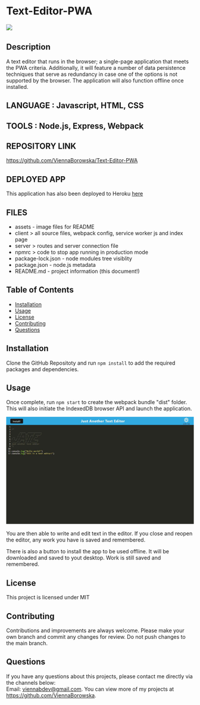 # Text-Editor-PWA

<img src="http://img.shields.io/badge/license-MIT-blue.svg"></img>

## Description

A text editor that runs in the browser; a single-page application that meets the PWA criteria. Additionally, it will feature a number of data persistence techniques that serve as redundancy in case one of the options is not supported by the browser. The application will also function offline once installed.

## LANGUAGE : Javascript, HTML, CSS

## TOOLS : Node.js, Express, Webpack

## REPOSITORY LINK

https://github.com/ViennaBorowska/Text-Editor-PWA

## DEPLOYED APP

This application has also been deployed to Heroku [here](https://safe-everglades-38405.herokuapp.com/)

## FILES

- assets - image files for README
- client > all source files, webpack config, service worker js and index page
- server > routes and server connection file
- npmrc > code to stop app running in production mode
- package-lock.json - node modules tree visiblity
- package.json - node.js metadata
- README.md - project information (this document!)

## Table of Contents

- [Installation](#installation)
- [Usage](#usage)
- [License](#license)
- [Contributing](#contributing)
- [Questions](#questions)

## Installation

Clone the GitHub Repositoty and run
`npm install`
to add the required packages and dependencies.

## Usage

Once complete, run
`npm start`
to create the webpack bundle "dist" folder. This will also initiate the IndexedDB browser API and launch the application.

<img src="./assets/jate1.JPG">

You are then able to write and edit text in the editor. If you close and reopen the editor, any work you have is saved and remembered.

There is also a button to install the app to be used offline. It will be downloaded and saved to yout desktop. Work is still saved and remembered.

## License

This project is licensed under MIT

## Contributing

Contributions and improvements are always welcome. Please make your own branch and commit any changes for review. Do not push changes to the main branch.

## Questions

If you have any questions about this projects, please contact me directly via the channels below: </br>
Email: viennabdev@gmail.com.
You can view more of my projects at https://github.com/ViennaBorowska.
